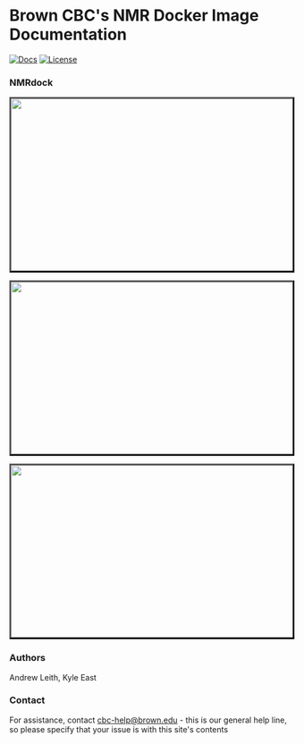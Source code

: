 # Brown CBC's NMR Docker Image Documentation

[![Docs](https://img.shields.io/badge/docs-stable-blue.svg?style=flat-square)](https://compbiocore.github.io/nmrdock)
[![License](https://img.shields.io/github/license/compbiocore/nmrdock.svg)](https://raw.githubusercontent.com/compbiocore/nmrdock/master/LICENSE)

### NMRdock




<a href="https://github.com/compbiocore/nmrdock/raw/master/docs/assets/brukerScreenShot.png"><img src="https://github.com/compbiocore/nmrdock/raw/master/docs/assets/brukerScreenShot.png" width="506" height="308" style="border: #000000 3px outset;"></a>

<a href="https://github.com/compbiocore/nmrdock/raw/master/docs/assets/bruker2DnmrDraw.png"><img src="https://github.com/compbiocore/nmrdock/raw/master/docs/assets/bruker2DnmrDraw.png" width="506" height="308" style="border: #000000 3px outset;"></a>

<a href="https://github.com/compbiocore/nmrdock/raw/master/docs/assets/varianScreenShot.png"><img src="https://github.com/compbiocore/nmrdock/raw/master/docs/assets/varianScreenShot.png" width="506" height="308" style="border: #000000 3px outset;"></a>







### Authors

Andrew Leith, Kyle East

### Contact

For assistance, contact cbc-help@brown.edu - this is our general help line, so please specify that your issue is with this site's contents
